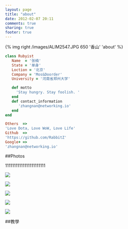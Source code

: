 ```yaml
---
layout: page
title: "about"
date: 2012-02-07 20:11
comments: true
sharing: true
footer: true
---
```


<div class = "entry">
    {% img right /images/ALIM2547.JPG 650  '香山' 'about' %}
</div>

``` ruby Introduction / version : 2.5.0
class Rubyist
   Name  = '张楠'
   State = '单身'
   Loction = '北京'
   Company = 'Mos&Doorder'
   University = '河南省郑州大学'

   def motto
     'Stay hungry. Stay foolish. '
   end
   def contact_information
      'zhangnan@networking.io'
   end
end

Others  =>
'Love Dota, Love WoW, Love Life'
Github  =>
'https://github.com/RabbitZ'
Google+ =>
'zhangnan@networking.io'

```

##Photos

11111111111111111111111

![](http://b202.photo.store.qq.com/psu?/b54a32a1-7052-4a84-9a26-accc147edd54/Y0Fu6WIUzt4dpsw6SVuRuJTW0glAl*jHdWSCE7QPQEo!/b/YV4DdnjXiQAAYl3obHhDiQAAb*tVa3gajgAA)

![](https://lh4.googleusercontent.com/-ViXrjzbjT0M/Txpon442zcI/AAAAAAAAEQs/rplF0wzIxhQ/s0/mactubes_tw_2.jpg)

![](https://lh3.googleusercontent.com/-jggfmLtvkUE/TxpooaevKyI/AAAAAAAAEQ0/tNP1uIBBGKc/s0/mactubes_tw_3.jpg)

![](https://lh4.googleusercontent.com/-ZQ1gOO1x4Sk/Txpoo5IOi_I/AAAAAAAAEQ4/j7puKP7pOOs/s0/mactubes_tw_4.jpg)

![](https://lh5.googleusercontent.com/-3X7GdbJ67nE/TxpopEJKTrI/AAAAAAAAERE/-UPN3px-4Lc/s0/mactubes_tw_5.jpg)

##教學